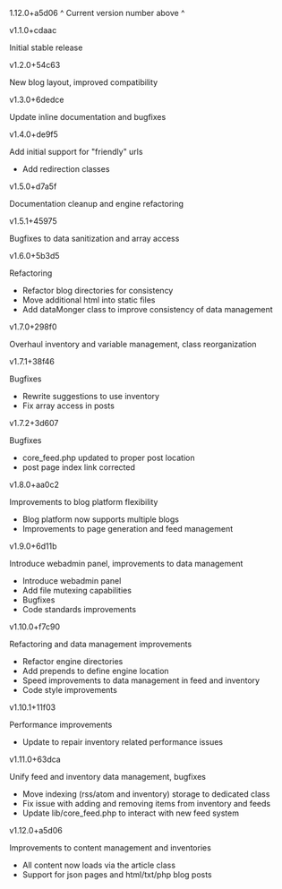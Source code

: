 1.12.0+a5d06
^ Current version number above ^

v1.1.0+cdaac

Initial stable release

v1.2.0+54c63

New blog layout, improved compatibility

v1.3.0+6dedce

Update inline documentation and bugfixes


v1.4.0+de9f5

Add initial support for "friendly" urls

- Add redirection classes

v1.5.0+d7a5f

Documentation cleanup and engine refactoring

v1.5.1+45975

Bugfixes to data sanitization and array access

v1.6.0+5b3d5

Refactoring

- Refactor blog directories for consistency
- Move additional html into static files
- Add dataMonger class to improve consistency of data management

v1.7.0+298f0

Overhaul inventory and variable management, class reorganization

v1.7.1+38f46

Bugfixes

- Rewrite suggestions to use inventory
- Fix array access in posts

v1.7.2+3d607

Bugfixes

- core_feed.php updated to proper post location
- post page index link corrected

v1.8.0+aa0c2

Improvements to blog platform flexibility

- Blog platform now supports multiple blogs
- Improvements to page generation and feed management

v1.9.0+6d11b

Introduce webadmin panel, improvements to data management

- Introduce webadmin panel
- Add file mutexing capabilities
- Bugfixes
- Code standards improvements

v1.10.0+f7c90

Refactoring and data management improvements

- Refactor engine directories
- Add prepends to define engine location
- Speed improvements to data management in feed and inventory
- Code style improvements

v1.10.1+11f03

Performance improvements

- Update to repair inventory related performance issues

v1.11.0+63dca

Unify feed and inventory data management, bugfixes

- Move indexing (rss/atom and inventory) storage to dedicated class
- Fix issue with adding and removing items from inventory and feeds
- Update lib/core_feed.php to interact with new feed system

v1.12.0+a5d06

Improvements to content management and inventories

- All content now loads via the article class
- Support for json pages and html/txt/php blog posts
